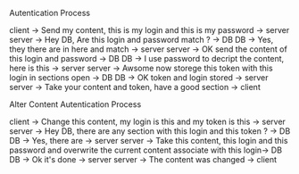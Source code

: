 Autentication Process

client -> Send my content, this is my login and this is my password -> server
server -> Hey DB, Are this login and password match ? -> DB
DB -> Yes, they there are in here and match -> server
server -> OK send the content of this login and password -> DB
DB -> I use password to decript the content, here is this -> server
server -> Awsome now storege this token with this login in sections open -> DB
DB -> OK token and login stored -> server
server -> Take your content and token, have a good section -> client

Alter Content Autentication Process

client -> Change this content, my login is this and my token is this -> server
server -> Hey DB, there are any section with this login and this token ? -> DB
DB -> Yes, there are -> server
server -> Take this content, this login and this password and overwrite the current content associate with this login-> DB
DB -> Ok it's done -> server
server -> The content was changed -> client
